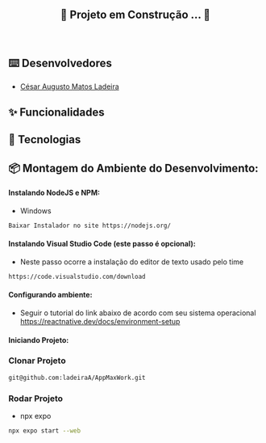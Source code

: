 <div align="center">
   
   ## 🚧 Projeto em Construção ... 🚧

   <h1>
      <a href="">
         <img src="">
      </a>
   </h1>
</div>

## ⌨️ Desenvolvedores

- [César Augusto Matos Ladeira](https://gitlab.com/ladeiraA)

## ✨ Funcionalidades

## 🔨 Tecnologias

## 📦 Montagem do Ambiente do Desenvolvimento:

#### Instalando NodeJS e NPM:

- Windows

```sh
Baixar Instalador no site https://nodejs.org/

```

#### Instalando Visual Studio Code (este passo é opcional):

- Neste passo ocorre a instalação do editor de texto usado pelo time

```sh
https://code.visualstudio.com/download

```

#### Configurando ambiente:
- Seguir o tutorial do link abaixo de acordo com seu sistema operacional
https://reactnative.dev/docs/environment-setup


#### Iniciando Projeto:

### Clonar Projeto

```sh
git@github.com:ladeiraA/AppMaxWork.git
```

### Rodar Projeto

- npx expo

```sh
npx expo start --web
```
